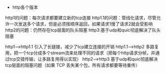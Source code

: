- http各个版本

http1的问题：每次请求都要建立新的tcp连接
http1.1的问题：管线化请求，尽管允许一次发送多个请求，但是必须按顺序返回，如果请求1慢了请求2就会受影响
http2的问题：仍然存在tcp层面的队头阻塞
http3:基于udp和quic彻底解决了队头阻塞

http1-->http1.1 引入了长链接，减少了tcp建立连接的开销
http1.1-->http2 多路复用，把一个tcp分成多个stream流来处理不同的请求（把每个http请求分帧，并通过tcp交错传输，让多路复用得以实现）
http2-->http3 基于udp和quic彻底解决tcp层面的阻塞问题（如果 TCP 丢失某个包，所有请求都要等待重传）

